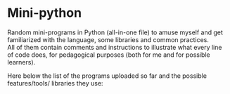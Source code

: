 # Mini-python

Random mini-programs in Python (all-in-one file) to amuse myself and get familiarized with the language, some libraries and common practices.\
All of them contain comments and instructions to illustrate what every line of code does, for pedagogical purposes (both for me and for possible learners).

Here below the list of the programs uploaded so far and the possible features/tools/ libraries they use:
